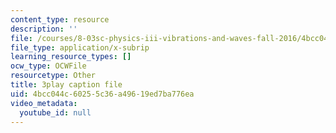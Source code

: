 ```yaml
---
content_type: resource
description: ''
file: /courses/8-03sc-physics-iii-vibrations-and-waves-fall-2016/4bcc044c60255c36a49619ed7ba776ea_b1eKhyC9TTo.vtt
file_type: application/x-subrip
learning_resource_types: []
ocw_type: OCWFile
resourcetype: Other
title: 3play caption file
uid: 4bcc044c-6025-5c36-a496-19ed7ba776ea
video_metadata:
  youtube_id: null
---
```

